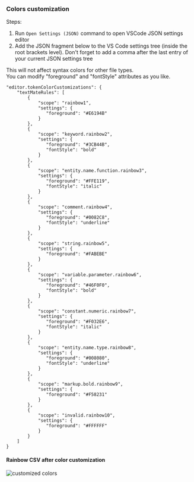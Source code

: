 ### Colors customization 
Steps:
1. Run `Open Settings (JSON)` command to open VSCode JSON settings editor
2. Add the JSON fragment below to the VS Code settings tree (inside the root brackets level). Don't forget to add a comma after the last entry of your current JSON settings tree

This will not affect syntax colors for other file types.  
You can modify "foreground" and "fontStyle" attributes as you like.  

```
"editor.tokenColorCustomizations": {
    "textMateRules": [
        {
            "scope": "rainbow1",
            "settings": {
               "foreground": "#E6194B"
            }
        },
        {
            "scope": "keyword.rainbow2",
            "settings": {
               "foreground": "#3CB44B",
               "fontStyle": "bold"
            }
        },
        {
            "scope": "entity.name.function.rainbow3",
            "settings": {
               "foreground": "#FFE119",
               "fontStyle": "italic"
            }
        },
        {
            "scope": "comment.rainbow4",
            "settings": {
               "foreground": "#0082C8",
               "fontStyle": "underline"
            }
        },
        {
            "scope": "string.rainbow5",
            "settings": {
               "foreground": "#FABEBE"
            }
        },
        {
            "scope": "variable.parameter.rainbow6",
            "settings": {
               "foreground": "#46F0F0",
               "fontStyle": "bold"
            }
        },
        {
            "scope": "constant.numeric.rainbow7",
            "settings": {
               "foreground": "#F032E6",
               "fontStyle": "italic"
            }
        },
        {
            "scope": "entity.name.type.rainbow8",
            "settings": {
               "foreground": "#008080",
               "fontStyle": "underline"
            }
        },
        {
            "scope": "markup.bold.rainbow9",
            "settings": {
               "foreground": "#F58231"
            }
        },
        {
            "scope": "invalid.rainbow10",
            "settings": {
               "foreground": "#FFFFFF"
            }
        }
    ]
}
```

#### Rainbow CSV after color customization

![customized colors](https://i.imgur.com/45EJJv4.png)
